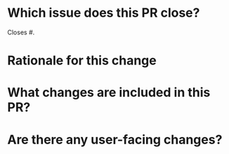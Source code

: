 # Which issue does this PR close?

<!--
We generally require a GitHub issue to be filed for all bug fixes and enhancements and this helps us generate change logs for our releases. You can link an issue to this PR using the GitHub syntax. For example `Closes #123` indicates that this PR will close issue #123.
-->

Closes #.

 # Rationale for this change
<!--
 Why are you proposing this change? If this is already explained clearly in the issue then this section is not needed.
 Explaining clearly why changes are proposed helps reviewers understand your changes and offer better suggestions for fixes.  
-->

# What changes are included in this PR?
<!--
There is no need to duplicate the description in the issue here but it is sometimes worth providing a summary of the individual changes in this PR.
-->

# Are there any user-facing changes?
<!--
If there are user-facing changes then we may require documentation to be updated before approving the PR.
-->

<!--
If there are any breaking changes to public APIs, please add the `api change` label.
-->